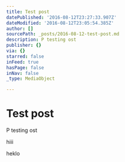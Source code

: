 ```yaml
---
title: Test post
datePublished: '2016-08-12T23:27:33.907Z'
dateModified: '2016-08-12T23:05:54.385Z'
author: []
sourcePath: _posts/2016-08-12-test-post.md
description: P testing ost
publisher: {}
via: {}
starred: false
inFeed: true
hasPage: false
inNav: false
_type: MediaObject

---
```

# Test post

P testing ost

hiii

heklo